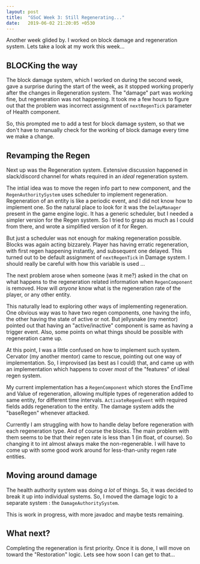 ```yaml
---
layout: post
title:  "GSoC Week 3: Still Regenerating..."
date:   2019-06-02 21:20:05 +0530
---
```


<link rel="stylesheet" type="text/css" href="/assets/github-buttons.css" />

<script src="https://ajax.googleapis.com/ajax/libs/jquery/1.12.0/jquery.min.js"></script>
<script type="text/javascript" src="/assets/github-buttons.js"></script>

Another week glided by. I worked on block damage and regeneration system. Lets take a look at my work this week...

## BLOCKing the way

The block damage system, which I worked on during the second week, gave a surprise during the start of the week, as it stopped working properly after the changes in Regeneration system. The "damage" part was working fine, but regeneration was not happening. It took me a few hours to figure out that the problem was incorrect assignment of `nextRegenTick` parameter of Health component.

<div class="github-button" url="https://github.com/Terasology/Health/pull/4"></div>

So, this prompted me to add a test for block damage system, so that we don't have to manually check for the working of block damage every time we make a change.

## Revamping the Regen

Next up was the Regeneration system. Extensive discussion happened in slack/discord channel for whats required in an _ideal_ regeneration system. 

The intial idea was to move the regen info part to new component, and the `RegenAuthoritySystem` uses scheduler to implement regeneration. Regeneration of an entity is like a periodic event, and I did not know how to implement one. So the natural place to look for it was the `DelayManager` present in the game engine logic. It has a generic scheduler, but I needed a simpler version for the Regen system. So I tried to grasp as much as I could from there, and wrote a simplified version of it for Regen. 

<div class="github-button" url="https://github.com/Terasology/Health/pull/8"></div>

But just a scheduler was not enough for making regeneration possible. Blocks was again acting bizzarely. Player has having erratic regeneration, with first regen happening instantly, and subsequent one delayed. This turned out to be default assignment of `nextRegenTick` in Damage system. I should really be careful with how this variable is used ...

The next problem arose when someone (was it me?) asked in the chat on what happens to the regeneration related information when `RegenComponent` is removed. How will _anyone_ know what is the regeneration rate of the player, or any other entity. 

This naturally lead to exploring other ways of implementing regeneration. One obvious way was to have two regen components, one having the info, the other having the state of active or not. But jellysnake (my mentor) pointed out that having an "active/inactive" component is same as having a trigger event. Also, some points on what things should be possible with regeneration came up.

At this point, I was a little confused on how to implement such system. Cervator (my another mentor) came to rescue, pointing out one way of implementation. So, I improvised (as best as I could) that, and came up with an implementation which happens to cover _most_ of the "features" of ideal regen system. 

My current implementation has a `RegenComponent` which stores the EndTime and Value of regeneration, allowing multiple types of regeneration added to same entity, for different time intervals. `ActivateRegenEvent` with required fields adds regeneration to the entity. The damage system adds the "baseRegen" whenever attacked. 

Currently I am struggling with how to handle delay before regeneration with each regeneration type. And of course the blocks. The main problem with them seems to be that their regen rate is less than 1 (in float, of course). So changing it to int almost always make the non-regenerable. I will have to come up with some good work around for less-than-unity regen rate entities.

## Moving around damage

The health authority system was doing _a lot_ of things. So, it was decided to break it up into individual systems. So, I moved the damage logic to a separate system : the `DamageAuthoritySystem`.

<div class="github-button" url="https://github.com/Terasology/Health/pull/7"></div>

This is work in progress, with more javadoc and maybe tests remaining.

## What next?

Completing the regeneration is first priority. Once it is done, I will move on toward the "Restoration" logic. Lets see how soon I can get to that...